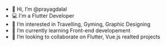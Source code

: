 - 👋 Hi, I’m @prayagdalal
- 💻 I'm a Flutter Developer
- 👀 I’m interested in Travelling, Gyming, Graphic Designing
- 🌱 I’m currently learning Front-end developement
- 💞️ I’m looking to collaborate on Flutter, Vue.js realted projects
<!-- - 📫 How to reach me ... -->

<!---
prayagdalal/prayagdalal is a ✨ special ✨ repository because its `README.md` (this file) appears on your GitHub profile.
You can click the Preview link to take a look at your changes.
--->
